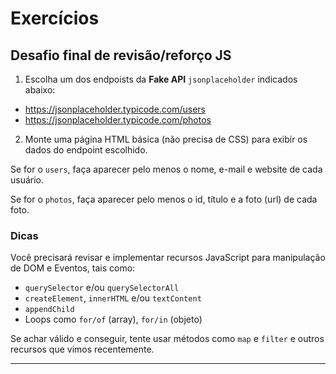 # Exercícios

## Desafio final de revisão/reforço JS

1. Escolha um dos endpoists da **Fake API** `jsonplaceholder` indicados abaixo:

- https://jsonplaceholder.typicode.com/users
- https://jsonplaceholder.typicode.com/photos

2. Monte uma página HTML básica (não precisa de CSS) para exibir os dados do endpoint escolhido.

Se for o `users`, faça aparecer pelo menos o nome, e-mail e website de cada usuário.

Se for o `photos`, faça aparecer pelo menos o id, título e a foto (url) de cada foto.

### Dicas

Você precisará revisar e implementar recursos JavaScript para manipulação de DOM e Eventos, tais como:

- `querySelector` e/ou `querySelectorAll`
- `createElement`, `innerHTML` e/ou `textContent`
- `appendChild`
- Loops como `for/of` (array), `for/in` (objeto)

Se achar válido e conseguir, tente usar métodos como `map` e `filter` e outros recursos que vimos recentemente.

---